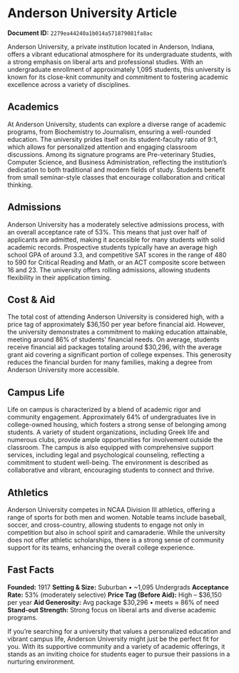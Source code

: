 # Anderson University Article

**Document ID:** `2279ea44240a1b014a571879081fa8ac`

Anderson University, a private institution located in Anderson, Indiana, offers a vibrant educational atmosphere for its undergraduate students, with a strong emphasis on liberal arts and professional studies. With an undergraduate enrollment of approximately 1,095 students, this university is known for its close-knit community and commitment to fostering academic excellence across a variety of disciplines.

## Academics
At Anderson University, students can explore a diverse range of academic programs, from Biochemistry to Journalism, ensuring a well-rounded education. The university prides itself on its student-faculty ratio of 9:1, which allows for personalized attention and engaging classroom discussions. Among its signature programs are Pre-veterinary Studies, Computer Science, and Business Administration, reflecting the institution’s dedication to both traditional and modern fields of study. Students benefit from small seminar-style classes that encourage collaboration and critical thinking.

## Admissions
Anderson University has a moderately selective admissions process, with an overall acceptance rate of 53%. This means that just over half of applicants are admitted, making it accessible for many students with solid academic records. Prospective students typically have an average high school GPA of around 3.3, and competitive SAT scores in the range of 480 to 590 for Critical Reading and Math, or an ACT composite score between 16 and 23. The university offers rolling admissions, allowing students flexibility in their application timing.

## Cost & Aid
The total cost of attending Anderson University is considered high, with a price tag of approximately $36,150 per year before financial aid. However, the university demonstrates a commitment to making education attainable, meeting around 86% of students' financial needs. On average, students receive financial aid packages totaling around $30,296, with the average grant aid covering a significant portion of college expenses. This generosity reduces the financial burden for many families, making a degree from Anderson University more accessible.

## Campus Life
Life on campus is characterized by a blend of academic rigor and community engagement. Approximately 64% of undergraduates live in college-owned housing, which fosters a strong sense of belonging among students. A variety of student organizations, including Greek life and numerous clubs, provide ample opportunities for involvement outside the classroom. The campus is also equipped with comprehensive support services, including legal and psychological counseling, reflecting a commitment to student well-being. The environment is described as collaborative and vibrant, encouraging students to connect and thrive.

## Athletics
Anderson University competes in NCAA Division III athletics, offering a range of sports for both men and women. Notable teams include baseball, soccer, and cross-country, allowing students to engage not only in competition but also in school spirit and camaraderie. While the university does not offer athletic scholarships, there is a strong sense of community support for its teams, enhancing the overall college experience.

## Fast Facts
**Founded:** 1917
**Setting & Size:** Suburban • ~1,095 Undergrads
**Acceptance Rate:** 53% (moderately selective)
**Price Tag (Before Aid):** High – $36,150 per year
**Aid Generosity:** Avg package $30,296 • meets ≈ 86% of need
**Stand-out Strength:** Strong focus on liberal arts and diverse academic programs.

If you’re searching for a university that values a personalized education and vibrant campus life, Anderson University might just be the perfect fit for you. With its supportive community and a variety of academic offerings, it stands as an inviting choice for students eager to pursue their passions in a nurturing environment.
